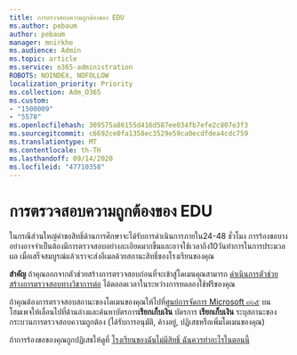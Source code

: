 ```yaml
---
title: การตรวจสอบความถูกต้องของ EDU
ms.author: pebaum
author: pebaum
manager: mnirkhe
ms.audience: Admin
ms.topic: article
ms.service: o365-administration
ROBOTS: NOINDEX, NOFOLLOW
localization_priority: Priority
ms.collection: Adm_O365
ms.custom:
- "1500009"
- "5578"
ms.openlocfilehash: 309575a86155d416d587ee034fb7efe2c807e3f3
ms.sourcegitcommit: c6692ce0fa1358ec3529e59ca0ecdfdea4cdc759
ms.translationtype: MT
ms.contentlocale: th-TH
ms.lasthandoff: 09/14/2020
ms.locfileid: "47710358"
---
```

# <a name="edu-verification"></a>การตรวจสอบความถูกต้องของ EDU

ในกรณีส่วนใหญ่คำขอสิทธิ์ด้านการศึกษาจะได้รับการดำเนินการภายใน24-48 ชั่วโมง การร้องขอบางอย่างอาจจำเป็นต้องมีการตรวจสอบอย่างละเอียดมากขึ้นและอาจใช้เวลาถึง10วันทำการในการประมวลผล เมื่อเสร็จสมบูรณ์แล้วเราจะส่งอีเมลด้วยสถานะสิทธิ์ของโรงเรียนของคุณ

**สำคัญ** ถ้าคุณออกจากตัวช่วยสร้างการตรวจสอบก่อนที่จะเข้าสู่โดเมนคุณสามารถ [ดำเนินการตัวช่วยสร้างการตรวจสอบทางวิชาการต่อ](https://go.microsoft.com/fwlink/p/?linkid=2135255) ได้ตลอดเวลาในระหว่างการทดลองใช้ฟรีของคุณ

ถ้าคุณต้องการตรวจสอบสถานะของโดเมนของคุณให้ไปที่[ศูนย์การจัดการ Microsoft ๓๖๕](https://go.microsoft.com/fwlink/p/?linkid=2024339) บนโฮมเพจให้เลื่อนไปที่ด้านล่างและค้นหาบัตรการ**เรียกเก็บเงิน** บัตรการ **เรียกเก็บเงิน** ระบุสถานะของกระบวนการตรวจสอบความถูกต้อง (ได้รับการอนุมัติ, ค้างอยู่, ปฏิเสธหรือเพิ่มโดเมนของคุณ)

ถ้าการร้องขอของคุณถูกปฏิเสธให้ดูที่ [โรงเรียนของฉันไม่มีสิทธิ์ ฉันควรทำอะไรในตอนนี้](https://docs.microsoft.com/microsoft-365/commerce/subscriptions/verify-academic-eligibility#my-school-isnt-eligible-what-do-i-do-now)